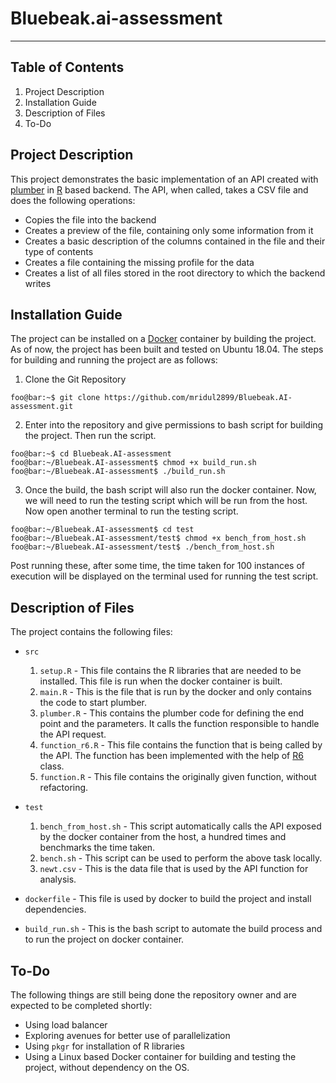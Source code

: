 # Bluebeak.ai-assessment
---

## Table of Contents
1. Project Description
2. Installation Guide
3. Description of Files
4. To-Do

## Project Description
This project demonstrates the basic implementation of an API created with [plumber](https://www.rplumber.io/) in [R](https://www.r-project.org/) based backend. The API, when called, takes a CSV file and does the following operations:
- Copies the file into the backend
- Creates a preview of the file, containing only some information from it
- Creates a basic description of the columns contained in the file and their type of contents
- Creates a file containing the missing profile for the data
- Creates a list of all files stored in the root directory to which the backend writes

## Installation Guide
The project can be installed on a [Docker](https://www.docker.com/) container by building the project. As of now, the project has been built and tested on Ubuntu 18.04.
The steps for building and running the project are as follows:
1. Clone the Git Repository
```console
foo@bar:~$ git clone https://github.com/mridul2899/Bluebeak.AI-assessment.git
```
2. Enter into the repository and give permissions to bash script for building the project. Then run the script.
```console
foo@bar:~$ cd Bluebeak.AI-assessment
foo@bar:~/Bluebeak.AI-assessment$ chmod +x build_run.sh
foo@bar:~/Bluebeak.AI-assessment$ ./build_run.sh
```
3. Once the build, the bash script will also run the docker container. Now, we will need to run the testing script which will be run from the host. Now open another terminal to run the testing script.
```console
foo@bar:~/Bluebeak.AI-assessment$ cd test
foo@bar:~/Bluebeak.AI-assessment/test$ chmod +x bench_from_host.sh
foo@bar:~/Bluebeak.AI-assessment/test$ ./bench_from_host.sh
```

Post running these, after some time, the time taken for 100 instances of execution will be displayed on the terminal used for running the test script.

## Description of Files
The project contains the following files:
- `src`
  1. `setup.R` - This file contains the R libraries that are needed to be installed. This file is run when the docker container is built.
  2. `main.R` - This is the file that is run by the docker and only contains the code to start plumber.
  3. `plumber.R` - This contains the plumber code for defining the end point and the parameters. It calls the function responsible to handle the API request.
  4. `function_r6.R` - This file contains the function that is being called by the API. The function has been implemented with the help of [R6](https://r6.r-lib.org/articles/Introduction.html) class.
  5. `function.R` - This file contains the originally given function, without refactoring.

- `test`
  1. `bench_from_host.sh` - This script automatically calls the API exposed by the docker container from the host, a hundred times and benchmarks the time taken.
  2. `bench.sh` - This script can be used to perform the above task locally.
  3. `newt.csv` - This is the data file that is used by the API function for analysis.

- `dockerfile` - This file is used by docker to build the project and install dependencies.
- `build_run.sh` - This is the bash script to automate the build process and to run the project on docker container.

## To-Do
The following things are still being done the repository owner and are expected to be completed shortly:
- Using load balancer
- Exploring avenues for better use of parallelization
- Using `pkgr` for installation of R libraries
- Using a Linux based Docker container for building and testing the project, without dependency on the OS.
